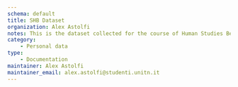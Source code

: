 ```yaml
---
schema: default
title: SHB Dataset
organization: Alex Astolfi
notes: This is the dataset collected for the course of Human Studies Behavior 2024 at University of Trento
category:
    - Personal data
type:
    - Documentation
maintainer: Alex Astolfi
maintainer_email: alex.astolfi@studenti.unitn.it
---
```

